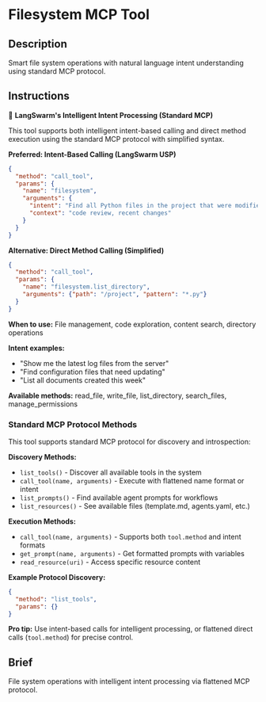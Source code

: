 # Filesystem MCP Tool

## Description

Smart file system operations with natural language intent understanding using standard MCP protocol.

## Instructions

🎯 **LangSwarm's Intelligent Intent Processing (Standard MCP)**

This tool supports both intelligent intent-based calling and direct method execution using the standard MCP protocol with simplified syntax.

**Preferred: Intent-Based Calling (LangSwarm USP)**
```json
{
  "method": "call_tool",
  "params": {
    "name": "filesystem",
    "arguments": {
      "intent": "Find all Python files in the project that were modified today",
      "context": "code review, recent changes"
    }
  }
}
```

**Alternative: Direct Method Calling (Simplified)**
```json
{
  "method": "call_tool",
  "params": {
    "name": "filesystem.list_directory",
    "arguments": {"path": "/project", "pattern": "*.py"}
  }
}
```

**When to use:** File management, code exploration, content search, directory operations

**Intent examples:**
- "Show me the latest log files from the server"
- "Find configuration files that need updating"
- "List all documents created this week"

**Available methods:** read_file, write_file, list_directory, search_files, manage_permissions

### Standard MCP Protocol Methods

This tool supports standard MCP protocol for discovery and introspection:

**Discovery Methods:**
- `list_tools()` - Discover all available tools in the system
- `call_tool(name, arguments)` - Execute with flattened name format or intent
- `list_prompts()` - Find available agent prompts for workflows  
- `list_resources()` - See available files (template.md, agents.yaml, etc.)

**Execution Methods:**
- `call_tool(name, arguments)` - Supports both `tool.method` and intent formats
- `get_prompt(name, arguments)` - Get formatted prompts with variables
- `read_resource(uri)` - Access specific resource content

**Example Protocol Discovery:**
```json
{
  "method": "list_tools",
  "params": {}
}
```

**Pro tip:** Use intent-based calls for intelligent processing, or flattened direct calls (`tool.method`) for precise control.

## Brief

File system operations with intelligent intent processing via flattened MCP protocol.
